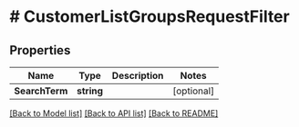 # # CustomerListGroupsRequestFilter


## Properties 


Name | Type | Description | Notes
------------ | ------------- | ------------- | -------------
**SearchTerm**| **string** |   | [optional]


[[Back to Model list]](../../README.md#models) [[Back to API list]](../../README.md#endpoints) [[Back to README]](../../README.md)

